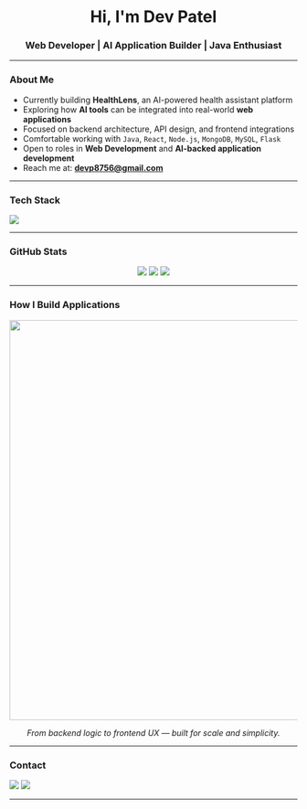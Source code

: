 <h1 align="center">Hi, I'm Dev Patel</h1>
<h3 align="center">Web Developer | AI Application Builder | Java Enthusiast</h3>

---

### About Me
- Currently building **HealthLens**, an AI-powered health assistant platform  
- Exploring how **AI tools** can be integrated into real-world **web applications**  
- Focused on backend architecture, API design, and frontend integrations  
- Comfortable working with `Java`, `React`, `Node.js`, `MongoDB`, `MySQL`, `Flask`  
- Open to roles in **Web Development** and **AI-backed application development**  
- Reach me at: **devp8756@gmail.com**

---

### Tech Stack

<p align="left">
  <img src="https://skillicons.dev/icons?i=java,react,nodejs,express,mongodb,mysql,html,css,js,vscode,git,postman" />
</p>

---

### GitHub Stats

<p align="center">
  <img src="https://github-readme-stats.vercel.app/api?username=Dev5533&show_icons=true&theme=tokyonight" />
  <img src="https://github-readme-streak-stats.herokuapp.com/?user=Dev5533&theme=tokyonight" />
  <img src="https://github-readme-stats.vercel.app/api/top-langs/?username=Dev5533&layout=compact&theme=tokyonight" />
</p>

---
### How I Build Applications

<p align="center">
  <img src="https://user-images.githubusercontent.com/674621/192146532-248d71d1-17a3-4e82-89bc-7a9e507f1f6b.png" width="700" />
</p>

<p align="center"><i>From backend logic to frontend UX — built for scale and simplicity.</i></p>

---


### Contact

<p>
  <a href="mailto:devp8756@gmail.com"><img src="https://img.shields.io/badge/Gmail-Contact-red?style=flat&logo=gmail" /></a>
  <a href="https://www.linkedin.com/in/dev-patel-b448a22a7/"><img src="https://img.shields.io/badge/LinkedIn-Profile-blue?style=flat&logo=linkedin" /></a>
</p>

---
